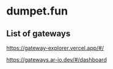 # dumpet.fun
 

## List of gateways

https://gateway-explorer.vercel.app/#/

https://gateways.ar-io.dev/#/dashboard